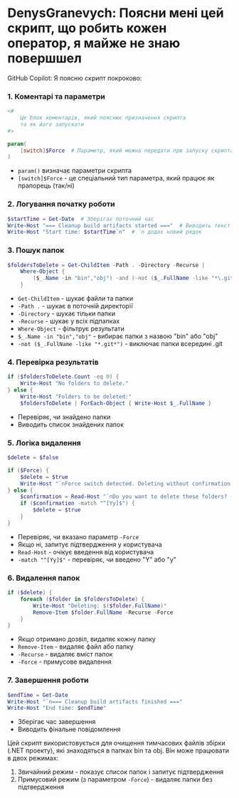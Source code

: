 # DenysGranevych: Поясни мені цей скрипт, що робить кожен оператор, я майже не знаю повершшел

GitHub Copilot: Я поясню скрипт покроково:

### 1. Коментарі та параметри
```powershell
<#
    Це блок коментарів, який пояснює призначення скрипта
    та як його запускати
#>

param(
    [switch]$Force  # Параметр, який можна передати при запуску скрипта
)
```
- `param()` визначає параметри скрипта
- `[switch]$Force` - це спеціальний тип параметра, який працює як прапорець (так/ні)

### 2. Логування початку роботи
```powershell
$startTime = Get-Date  # Зберігає поточний час
Write-Host "=== Cleanup build artifacts started ==="  # Виводить текст в консоль
Write-Host "Start time: $startTime`n"  # `n додає новий рядок
```

### 3. Пошук папок
```powershell
$foldersToDelete = Get-ChildItem -Path . -Directory -Recurse |
    Where-Object {
        ($_.Name -in "bin","obj") -and (-not ($_.FullName -like "*\.git*"))
    }
```
- `Get-ChildItem` - шукає файли та папки
- `-Path .` - шукає в поточній директорії
- `-Directory` - шукає тільки папки
- `-Recurse` - шукає у всіх підпапках
- `Where-Object` - фільтрує результати
- `$_.Name -in "bin","obj"` - вибирає папки з назвою "bin" або "obj"
- `-not ($_.FullName -like "*.git*")` - виключає папки всередині .git

### 4. Перевірка результатів
```powershell
if ($foldersToDelete.Count -eq 0) {
    Write-Host "No folders to delete."
} else {
    Write-Host "Folders to be deleted:"
    $foldersToDelete | ForEach-Object { Write-Host $_.FullName }
```
- Перевіряє, чи знайдено папки
- Виводить список знайдених папок

### 5. Логіка видалення
```powershell
$delete = $false

if ($Force) {
    $delete = $true
    Write-Host "`nForce switch detected. Deleting without confirmation..."
} else {
    $confirmation = Read-Host "`nDo you want to delete these folders? (Y/N)"
    if ($confirmation -match "^[Yy]$") {
        $delete = $true
    }
}
```
- Перевіряє, чи вказано параметр `-Force`
- Якщо ні, запитує підтвердження у користувача
- `Read-Host` - очікує введення від користувача
- `-match "^[Yy]$"` - перевіряє, чи введено "Y" або "y"

### 6. Видалення папок
```powershell
if ($delete) {
    foreach ($folder in $foldersToDelete) {
        Write-Host "Deleting: $($folder.FullName)"
        Remove-Item $folder.FullName -Recurse -Force
    }
}
```
- Якщо отримано дозвіл, видаляє кожну папку
- `Remove-Item` - видаляє файл або папку
- `-Recurse` - видаляє вміст папок
- `-Force` - примусове видалення

### 7. Завершення роботи
```powershell
$endTime = Get-Date
Write-Host "`n=== Cleanup build artifacts finished ==="
Write-Host "End time: $endTime"
```
- Зберігає час завершення
- Виводить фінальне повідомлення

Цей скрипт використовується для очищення тимчасових файлів збірки (.NET проекту), які знаходяться в папках bin та obj. Він може працювати в двох режимах:
1. Звичайний режим - показує список папок і запитує підтвердження
2. Примусовий режим (з параметром `-Force`) - видаляє папки без підтвердження
